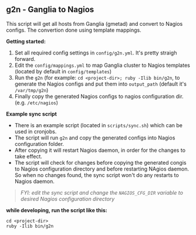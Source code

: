 ## g2n - Ganglia to Nagios

This script will get all hosts from Ganglia (gmetad) and convert to Nagios configs. The convertion done using template mappings.

**Getting started:**

1. Set all required config settings in `config/g2n.yml`. It's pretty straigh forward.
2. Edit the `config/mappings.yml` to map Ganglia cluster to Nagios templates (located by default in `config/templates`)
3. Run the `g2n` (for example: `cd <project-dir>; ruby -Ilib bin/g2n`, to generate the Nagios configs and put them into `output_path` (default it's `/var/tmp/g2n`)
4. Finally copy the generated Nagios configs to nagios configuration dir. (e.g. `/etc/nagios`)

**Example sync script**

* There is an example script (located in `scripts/sync.sh`) which can be used in cronjobs.
* The script will run `g2n` and copy the generated configs into Nagios configuration folder.
* After copying it will restart Nagios daemon, in order for the changes to take effect.
* The script will check for changes before copying the generated congis to Nagios configuration directory and before restarting NAgios daemon. So when no changes found, the sync script won't do any restarts to Nagios daemon.

> _FYI: edit the sync script and change the `NAGIOS_CFG_DIR` variable to desired Nagios configuration directory_

**while developing, run the script like this:**

```shell
cd <project-dir>
ruby -Ilib bin/g2n
```

